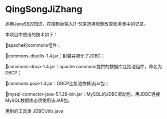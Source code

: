 # QingSongJiZhang
运用JavaSE的知识，在控制台输入[1-5]来选择增删改查账务表中的记录。

本项目中使用的技术如下：

apache的commons组件：

commons-dbutils-1.4.jar：封装并简化了JDBC；

commons-dbcp-1.4.jar：apache commons提供的数据库连接池组件，命名为DBCP；

commons.pool-1.3.jar：DBCP连接池依赖该jar包；

mysql-connector-java-5.1.28-bin.jar：MySQL的JDBC驱动包，用JDBC连接MySQL数据库必须使用该JAR包。

用到的工具类 JDBCUtils.java
